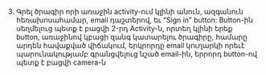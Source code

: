 3. Գրել ծրագիր որի առաջին activity-ում կլինի անուն, ազգանուն հեռախոսահամար,
email դաշտերով, եւ “Sign in” button:
Button-ին սեղմելուց պետք է բացվի 2-րդ Activity-ն, որտեղ կլինի երեք button,
առաջինով կբացի զանգ կատարելու ծրագիրը, համարը արդեն հավաքված
վիճակում, երկրորդը email կուղարկի որեւէ պարունակությամբ գրանցվելուց
նշած email-ին, երրորդ button-ով պետք է բացվի camera-ն